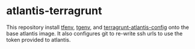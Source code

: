 # atlantis-terragrunt
This repository install [tfenv](https://github.com/tfutils/tfenv), [tgenv](https://github.com/cunymatthieu/tgenv), and [terragrunt-atlantis-config](https://github.com/transcend-io/terragrunt-atlantis-config) onto the base atlantis image. It also configures git to re-write ssh urls to use the token provided to atlantis.
